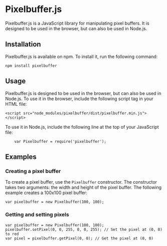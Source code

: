 # Pixelbuffer.js
Pixelbuffer.js is a JavaScript library for manipulating pixel buffers. It is designed to be used in the browser, but can also be used in Node.js.

## Installation
Pixelbuffer.js is available on npm. To install it, run the following command:

    npm install pixelbuffer

## Usage
Pixelbuffer.js is designed to be used in the browser, but can also be used in Node.js. To use it in the browser, include the following script tag in your HTML file:

    <script src="node_modules/pixelbuffer/dist/pixelbuffer.min.js"></script>

To use it in Node.js, include the following line at the top of your JavaScript file:
    
        var Pixelbuffer = require('pixelbuffer');   

## Examples
### Creating a pixel buffer
To create a pixel buffer, use the `Pixelbuffer` constructor. The constructor takes two arguments: the width and height of the pixel buffer. The following example creates a 100x100 pixel buffer:

    var pixelbuffer = new Pixelbuffer(100, 100);

### Getting and setting pixels

    var pixelbuffer = new Pixelbuffer(100, 100);
    pixelbuffer.setPixel(0, 0, 255, 0, 0, 255); // Set the pixel at (0, 0) to red
    var pixel = pixelbuffer.getPixel(0, 0); // Get the pixel at (0, 0)
